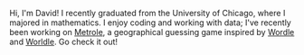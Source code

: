 Hi, I'm David! I recently graduated from the University of Chicago, where I majored in mathematics. I enjoy coding and working with data; I've recently been working on [Metrole](https://davidliu99.github.io/metrole), a geographical guessing game inspired by [Wordle](https://www.nytimes.com/games/wordle/index.html) and [Worldle](https://worldle.teuteuf.fr/). Go check it out!

<!---
davidliu99/davidliu99 is a ✨ special ✨ repository because its `README.md` (this file) appears on your GitHub profile.
You can click the Preview link to take a look at your changes.
--->
